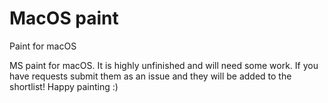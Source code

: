# MacOS paint
Paint for macOS

MS paint for macOS. It is highly unfinished and will need some work. If you have requests submit them as an issue and they will be added to the shortlist! Happy painting :)
